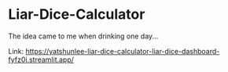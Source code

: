# Liar-Dice-Calculator
The idea came to me when drinking one day...

Link:
https://yatshunlee-liar-dice-calculator-liar-dice-dashboard-fyfz0i.streamlit.app/
